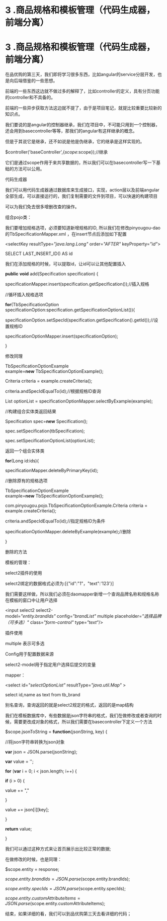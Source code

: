 # 3 .商品规格和模板管理（代码生成器，前端分离）

# 3 .商品规格和模板管理（代码生成器，前端分离）

在品优购的第三天，我们即将学习很多东西，比如angular的service分层开发，也是向后端借鉴的一些思想。

前端的一些东西这边就不做过多的解释了，比如controller的定义，具有分页功能的controller和不具备的。

前端的一些异步获取方法这边就不提了，由于是项目笔记，就提比较重要比较新的知识点。

我们要说的是angular的控制器继承，我们在项目中，不可能只用到一个控制器，还会用到basecontroller等等，那我们的angular有这样继承的概念。

但是于其说它是继承，还不如说是他是伪继承，它的继承是这样实现的。

$controller('baseController',{$scope:$scope});//继承

它们是通过scope作用于来共享数据的，所以我们可以在basecontroller写一下基础的方法可以公用。

代码生成器

我们可以用代码生成器通过数据库来生成接口，实现，action层以及前端angular全部生成，可以直接运行的，我们复制需要的文件到项目，可以快速的构建项目

可以为我们免去很多增删改查的操作。

组合pojo类：

我们要增加规格选项，必须要知道新增规格的ID, 所以我们在修改pinyougou-dao 的TbSpecificationMapper.xml ，在insert节点后添加如下配置

<selectKey resultType=*"java.lang.Long"* order=*"AFTER"* keyProperty=*"id"*>

SELECT LAST_INSERT_ID() AS id

</selectKey>

我们在添加规格的时候，可以提取id，让id可以让其他配置插入

**public** **void** add(Specification specification) {

specificationMapper.insert(specification.getSpecification());//插入规格

//循环插入规格选项

**for**(TbSpecificationOption specificationOption:specification.getSpecificationOptionList()){

specificationOption.setSpecId(specification.getSpecification().getId());//设置规格ID

specificationOptionMapper.insert(specificationOption);

}

修改同理

TbSpecificationOptionExample example=**new** TbSpecificationOptionExample();

Criteria criteria = example.createCriteria();

criteria.andSpecIdEqualTo(id);//根据规格ID查询

List<TbSpecificationOption> optionList = specificationOptionMapper.selectByExample(example);

//构建组合实体类返回结果

Specification spec=**new** Specification();

spec.setSpecification(tbSpecification);

spec.setSpecificationOptionList(optionList);

返回一个组合实体类

**for**(Long id:ids){

specificationMapper.deleteByPrimaryKey(id);

//删除原有的规格选项

TbSpecificationOptionExample example=**new** TbSpecificationOptionExample();

com.pinyougou.pojo.TbSpecificationOptionExample.Criteria criteria = example.createCriteria();

criteria.andSpecIdEqualTo(id);//指定规格ID为条件

specificationOptionMapper.deleteByExample(example);//删除

}

删除的方法

模板的管理：

select2插件的使用

select2绑定的数据格式必须为:[{"id":"1"，"text":'123'}]

我们需要这样做，所以我们必须在daomapper新增一个查询品牌名称和规格名称在模板的窗口中让用户选择

<input select2 select2-model=*"entity.brandIds"* config=*"brandList"* multiple placeholder=*"选择品牌（可多选）"* class=*"form-control"* type=*"text"*/>

插件使用

multiple 表示可多选

Config用于配置数据来源

select2-model用于指定用户选择后提交的变量

mapper：

<select id=*"selectOptionList"* resultType=*"java.util.Map"* >

select id,name as text from tb_brand

</select>

别名查询，查询返回的就是select2规定的格式，返回的是map结构

我们在模板数据库中，有些数据是json字符串的格式，我们在做修改或者查询的时候，需要更改成对象的格式，所以我们需要在basecontroller下定义一个方法

$scope.jsonToString = **function**(jsonString, key) {

//将json字符串转换为json对象

**var** json = JSON.parse(jsonString);

**var** value = '';

**for** (**var** i = 0; i < json.length; i++) {

**if** (i > 0) {

value += ","

}

value += json[i][key];

}

**return** value;

}

我们可以通过这种方式来让首页展示出比较正常的数据;

在做修改的时候，也是同理：

$scope.entity = response;

$scope.entity.brandIds = JSON.parse($scope.entity.brandIds);

$scope.entity.specIds = JSON.parse($scope.entity.specIds);

$scope.entity.customAttributeItems = JSON.parse($scope.entity.customAttributeItems);

结束，如果详细的看，我们可以到品优购第三天去看详细的代码；